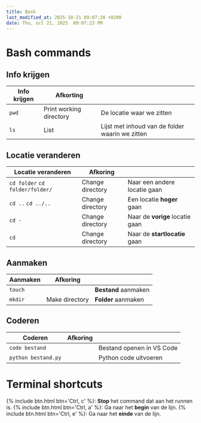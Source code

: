 ```yaml
---
title: Bash
last_modified_at: 2025-10-21 09:07:28 +0200
date: Thu, oct 21, 2025  09:07:23 PM
---
```


# Bash commands

## Info krijgen

| Info krijgen | Afkorting               |                                                 |
|--------------|-------------------------|-------------------------------------------------|
| `pwd`        | Print working directory | De locatie waar we zitten                       |
| `ls`         | List                    | Lijst met inhoud van de folder waarin we zitten |

## Locatie veranderen

| Locatie veranderen              | Afkoring         |                                 |
|---------------------------------|------------------|---------------------------------|
| `cd folder` `cd folder/folder/` | Change directory | Naar een andere locatie gaan    |
| `cd ..` `cd ../..`              | Change directory | Een locatie **hoger** gaan      |
| `cd - `                         | Change directory | Naar de **vorige** locatie gaan |
| `cd`                            | Change directory | Naar de **startlocatie** gaan   |

## Aanmaken

| Aanmaken | Afkoring       |                      |
|----------|----------------|----------------------|
| `touch`  |                | **Bestand** aanmaken |
| `mkdir`  | Make directory | **Folder** aanmaken  |

## Coderen

| Coderen             | Afkoring |                           |
|---------------------|----------|---------------------------|
| `code bestand`      |          | Bestand openen in VS Code |
| `python bestand.py` |          | Python code uitvoeren     |

# Terminal shortcuts

{% include btn.html btn='Ctrl, c' %}&#58; **Stop** het command dat aan het runnen is.
{% include btn.html btn='Ctrl, a' %}&#58; Ga naar het **begin** van de lijn.
{% include btn.html btn='Ctrl, e' %}&#58; Ga naar het **einde** van de lijn.

